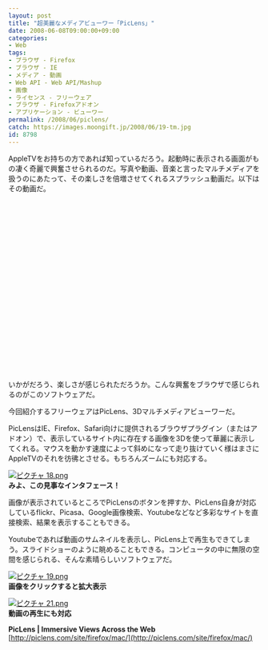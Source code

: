 ```yaml
---
layout: post
title: "超美麗なメディアビューワー「PicLens」"
date: 2008-06-08T09:00:00+09:00
categories:
- Web
tags: 
- ブラウザ - Firefox
- ブラウザ - IE
- メディア - 動画
- Web API - Web API/Mashup
- 画像
- ライセンス - フリーウェア
- ブラウザ - Firefoxアドオン
- アプリケーション - ビューワー
permalink: /2008/06/piclens/
catch: https://images.moongift.jp/2008/06/19-tm.jpg
id: 8798
---
```

AppleTVをお持ちの方であれば知っているだろう。起動時に表示される画面がもの凄く奇麗で興奮させられるのだ。写真や動画、音楽と言ったマルチメディアを扱うのにあたって、その楽しさを倍増させてくれるスプラッシュ動画だ。以下はその動画だ。   
  
<object width="425" height="344"><param name="movie" value="http://www.youtube.com/v/9MwcoQm5dhU&amp;hl=ja">
<param name="wmode" value="transparent">
<embed src="http://www.youtube.com/v/9MwcoQm5dhU&amp;hl=ja" type="application/x-shockwave-flash" wmode="transparent" width="425" height="344"></embed></object>  
  
いかがだろう、楽しさが感じられただろうか。こんな興奮をブラウザで感じられるのがこのソフトウェアだ。   
  
今回紹介するフリーウェアはPicLens、3Dマルチメディアビューワーだ。   
  
<!--more-->  
  
PicLensはIE、Firefox、Safari向けに提供されるブラウザプラグイン（またはアドオン）で、表示しているサイト内に存在する画像を3Dを使って華麗に表示してくれる。マウスを動かす速度によって斜めになって走り抜けていく様はまさにAppleTVのそれを彷彿とさせる。もちろんズームにも対応する。   
  
[![ピクチャ 18.png](https://images.moongift.jp/2008/06/18-tm2.jpg)](https://images.moongift.jp/2008/06/182.jpg)  
**みよ、この見事なインタフェース！**  
  
画像が表示されているところでPicLensのボタンを押すか、PicLens自身が対応しているflickr、Picasa、Google画像検索、Youtubeなどなど多彩なサイトを直接検索、結果を表示することもできる。   
  
Youtubeであれば動画のサムネイルを表示し、PicLens上で再生もできてしまう。スライドショーのように眺めることもできる。コンピュータの中に無限の空間を感じられる、そんな素晴らしいソフトウェアだ。   
  
[![ピクチャ 19.png](https://images.moongift.jp/2008/06/19-tm.jpg)](https://images.moongift.jp/2008/06/19.jpg)  
**画像をクリックすると拡大表示**  
  
[![ピクチャ 21.png](https://images.moongift.jp/2008/06/21-tm.jpg)](https://images.moongift.jp/2008/06/211.jpg)  
**動画の再生にも対応**  
  
**PicLens | Immersive Views Across the Web**  
[http://piclens.com/site/firefox/mac/](http://piclens.com/site/firefox/mac/)

